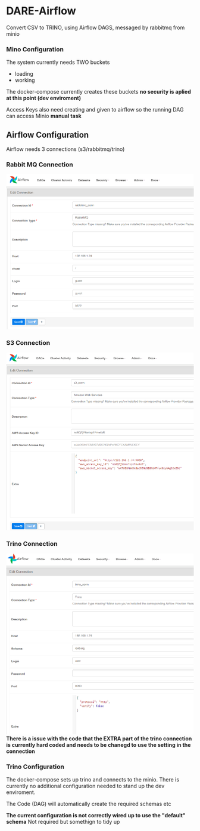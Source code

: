 # DARE-Airflow

Convert CSV to TRINO, using Airflow DAGS, messaged by rabbitmq from minio

### Mino Configuration

The system currently needs TWO buckets
- loading
- working

The docker-compose currently creates these buckets **no security is aplied at this point (dev enviroment)**

Access Keys also need creating and given to airflow so the running DAG can access Minio **manual task**


## Airflow Configuration
Airflow needs 3 connections (s3/rabbitmq/trino)

### Rabbit MQ Connection
![RabbitMq Connection](./images/rabbitmq-conn.PNG)

### S3 Connection
![S3 connection](./images/s3-conn.PNG)

### Trino Connection
![Trino connection](./images/trino-conn.PNG)
**There is a issue with the code that the EXTRA part of the trino connection is currently hard coded and needs to be chanegd to use the setting in the connection**

### Trino Configuration
The docker-compose sets up trino and connects to the minio.  There is currently no additional configuration needed to stand up the dev enviroment.

The Code (DAG) will automatically create the required schemas etc

**The current configuration is not correctly wired up to use the "default" schema** Not required but somethign to tidy up
